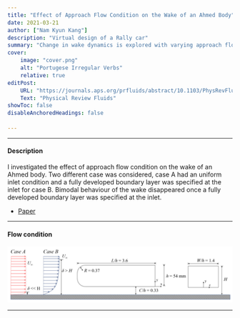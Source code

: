 ```yaml
---
title: "Effect of Approach Flow Condition on the Wake of an Ahmed Body" 
date: 2021-03-21
author: ["Nam Kyun Kang"]
description: "Virtual design of a Rally car"
summary: "Change in wake dynamics is explored with varying approach flow condition"
cover:
    image: "cover.png"
    alt: "Portugese Irregular Verbs"
    relative: true
editPost:
    URL: "https://journals.aps.org/prfluids/abstract/10.1103/PhysRevFluids.6.034613"
    Text: "Physical Review Fluids"
showToc: false
disableAnchoredHeadings: false

---
```


---

#### Description

I investigated the effect of approach flow condition on the wake of an Ahmed body. Two different case was considered, case A had an uniform inlet condition and a fully developed boundary layer was specified at the inlet for case B. Bimodal behaviour of the wake disappeared once a fully developed boundary layer was specified at the inlet. 

+ [Paper](Effects_of_approach_flow_conditions_on_t.pdf)


---

#### Flow condition

![](flw.png)



---

